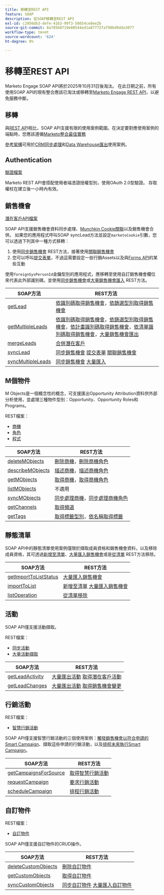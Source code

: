 ```yaml
---
title: 移轉至REST API
feature: SOAP
description: 從SOAP移轉至REST API
exl-id: c2956db3-defe-4163-99f3-58654ce8ee2b
source-git-commit: 8a785b0719e08544ed1a87772faf90bd9dda3077
workflow-type: tm+mt
source-wordcount: '624'
ht-degree: 0%

---
```


# 移轉至REST API

Marketo Engage SOAP API將於2025年10月31日後淘汰。 在此日期之前，所有使用SOAP API的現有整合應該已淘汰或移轉至[Marketo Engage REST API](https://experienceleague.adobe.com/en/docs/marketo-developer/marketo/rest/rest-api)，以避免服務中斷。

## 移轉

與[REST AP](https://experienceleague.adobe.com/en/docs/marketo-developer/marketo/rest/rest-api)I相比，SOAP API支援有限的使用案例範圍。在決定要對應使用案例的端點時，您應該遵循[Marketo整合最佳實務](https://experienceleague.adobe.com/en/docs/marketo-developer/marketo/rest/marketo-integration-best-practices)

[參考架構](https://experienceleague.adobe.com/en/docs/marketo-developer/marketo/rest/reference-architectures)可用於[CRM同步處理](https://experienceleague.adobe.com/docs/marketo-developer/assets/sync-architecture-whitepaper.pdf?lang=en)和[Data Warehouse匯出](https://experienceleague.adobe.com/docs/marketo-developer/assets/reference_architecture.pdf?lang=en)使用案例。

## Authentication

[驗證檔案](https://experienceleague.adobe.com/en/docs/marketo-developer/marketo/rest/authentication)

Marketo REST API會搭配使用者端憑證授權型別，使用OAuth 2.0型驗證。 存取權杖在建立後一小時內有效。

## 銷售機會

[潛在客戶API檔案](https://experienceleague.adobe.com/en/docs/marketo-developer/marketo/rest/lead-database/leads)

SOAP API支援銷售機會資料同步處理、[Munchkin Cookie關聯](https://experienceleague.adobe.com/en/docs/marketo-developer/marketo/javascriptapi/leadtracking/lead-tracking)以及銷售機會合併。 如果您的應用程式呼叫SOAP syncLead方法並設定`marketoCookie`引數，您可以透過下列其中一種方式移轉：

1. 使用[同步銷售機會](https://developer.adobe.com/marketo-apis/api/mapi/#operation/syncLeadUsingPOST) REST方法，接著使用[關聯銷售機會](https://developer.adobe.com/marketo-apis/api/mapi/#operation/associateLeadUsingPOST)
2. 您可以呼叫[提交表單](https://experienceleague.adobe.com/en/docs/marketo-developer/marketo/rest/lead-database/leads)，不過這需要設定一些行銷Assets以及與[Forms API](https://experienceleague.adobe.com/en/docs/marketo-developer/marketo/rest/assets/forms)的某些互動

使用`foreignSysPersonId`金鑰型別的應用程式，應移轉至使用自訂銷售機會欄位來代表此外部識別碼，並使用[同步銷售機會](https://experienceleague.adobe.com/en/docs/marketo-developer/marketo/rest/lead-database/leads#create-and-update)或[大量銷售機會匯入](https://experienceleague.adobe.com/en/docs/marketo-developer/marketo/rest/bulk-import/bulk-lead-import) REST方法。

| SOAP方法 | REST方法 |
| --- | --- |
| [getLead](https://experienceleague.adobe.com/en/docs/marketo-developer/marketo/soap/leads/getlead) | [依識別碼取得銷售機會](https://developer.adobe.com/marketo-apis/api/mapi/#operation/getLeadByIdUsingGET)，[依篩選型別取得銷售機會](https://developer.adobe.com/marketo-apis/api/mapi/#operation/getLeadsByFilterUsingGET) |
| [getMultipleLeads](https://experienceleague.adobe.com/en/docs/marketo-developer/marketo/soap/leads/getmultipleleads) | [依識別碼取得銷售機會](https://developer.adobe.com/marketo-apis/api/mapi/#operation/getLeadByIdUsingGET)，[依篩選型別取得銷售機會](https://developer.adobe.com/marketo-apis/api/mapi/#operation/getLeadsByFilterUsingGET)，[依計畫識別碼取得銷售機會](https://developer.adobe.com/marketo-apis/api/mapi/#operation/getLeadsByProgramIdUsingGET)，[依清單識別碼取得銷售機會](https://developer.adobe.com/marketo-apis/api/mapi/#operation/getLeadsByListIdUsingGET)，[大量銷售機會匯出](https://developer.adobe.com/marketo-apis/api/mapi/#tag/Bulk-Export-Leads) |
| [mergeLeads](https://experienceleague.adobe.com/en/docs/marketo-developer/marketo/soap/leads/mergeleads) | [合併潛在客戶](https://developer.adobe.com/marketo-apis/api/mapi/#operation/mergeLeadsUsingPOST) |
| [syncLead](https://experienceleague.adobe.com/en/docs/marketo-developer/marketo/soap/leads/synclead) | [同步銷售機會](https://developer.adobe.com/marketo-apis/api/mapi/#operation/syncLeadUsingPOST) [提交表單](https://developer.adobe.com/marketo-apis/api/mapi/#operation/SubmitFormUsingPOST) [關聯銷售機會](https://developer.adobe.com/marketo-apis/api/mapi/#operation/associateLeadUsingPOST) |
| [syncMultipleLeads](https://experienceleague.adobe.com/en/docs/marketo-developer/marketo/soap/leads/syncmultipleleads) | [同步銷售機會](https://developer.adobe.com/marketo-apis/api/mapi/#operation/syncLeadUsingPOST) [大量匯入](https://developer.adobe.com/marketo-apis/api/mapi/#tag/Bulk-Import-Leads) |

## M個物件

M Objects是一個概念性的概念，可支援匯出Opportunity Attribution資料供外部分析使用，並處理三種物件型別：Opportunity、Opportunity Roles和Programs。

REST檔案：

- [商機](https://experienceleague.adobe.com/en/docs/marketo-developer/marketo/rest/lead-database/opportunities)
- [角色](https://experienceleague.adobe.com/en/docs/marketo-developer/marketo/rest/lead-database/opportunity-roles)
- [程式](https://experienceleague.adobe.com/en/docs/marketo-developer/marketo/rest/assets/programs)

| SOAP方法 | REST方法 |
| --- | --- |
| [deleteMObjects](https://experienceleague.adobe.com/en/docs/marketo-developer/marketo/soap/marketo-objects/deletemobjects) | [刪除商機](https://developer.adobe.com/marketo-apis/api/mapi/#operation/deleteOpportunitiesUsingPOST)，[刪除商機角色](https://developer.adobe.com/marketo-apis/api/mapi/#operation/deleteOpportunityRolesUsingPOST) |
| [describeMObjects](https://experienceleague.adobe.com/en/docs/marketo-developer/marketo/soap/marketo-objects/describemobject) | [描述商機](https://developer.adobe.com/marketo-apis/api/mapi/#operation/describeUsingGET_4)，[描述商機角色](https://developer.adobe.com/marketo-apis/api/mapi/#operation/describeOpportunityRoleUsingGET) |
| [getMObjects](https://experienceleague.adobe.com/en/docs/marketo-developer/marketo/soap/marketo-objects/getmobjects) | [取得商機](https://developer.adobe.com/marketo-apis/api/mapi/#operation/getOpportunitiesUsingGET)，[取得商機角色](https://developer.adobe.com/marketo-apis/api/mapi/#operation/describeOpportunityRoleUsingGET) |
| [listMObjects](https://experienceleague.adobe.com/en/docs/marketo-developer/marketo/soap/marketo-objects/listmobjects) | 不適用 |
| [syncMObjects](https://experienceleague.adobe.com/en/docs/marketo-developer/marketo/soap/marketo-objects/syncmobjects) | [同步處理商機](https://developer.adobe.com/marketo-apis/api/mapi/#operation/syncOpportunitiesUsingPOST)，[同步處理商機角色](https://developer.adobe.com/marketo-apis/api/mapi/#operation/syncOpportunityRolesUsingPOST) |
| [getChannels](https://experienceleague.adobe.com/en/docs/marketo-developer/marketo/soap/programs/getchannels) | [取得頻道](https://developer.adobe.com/marketo-apis/api/asset/#operation/getAllChannelsUsingGET) |
| [getTags](https://experienceleague.adobe.com/en/docs/marketo-developer/marketo/soap/programs/gettags) | [取得標籤型別](https://developer.adobe.com/marketo-apis/api/asset/#operation/getTagTypesUsingGET)，[依名稱取得標籤](https://developer.adobe.com/marketo-apis/api/asset/#operation/getTagByNameUsingGET) |

## 靜態清單

SOAP API中的靜態清單使用案例僅限於擷取成員資格和銷售機會資料，以及移除成員資格，其可透過[新增至清單](https://developer.adobe.com/marketo-apis/api/mapi/#operation/addLeadsToListUsingPOST)、[大量匯入銷售機會](https://experienceleague.adobe.com/en/docs/marketo-developer/marketo/rest/bulk-import/bulk-lead-import)或是[從清單](https://developer.adobe.com/marketo-apis/api/mapi/#operation/removeLeadsFromListUsingDELETE) REST方法移除。

| SOAP方法 | REST方法 |
| --- | --- |
| [getImportToListStatus](https://experienceleague.adobe.com/en/docs/marketo-developer/marketo/soap/static-lists/getimporttoliststatus) | [大量匯入銷售機會](https://developer.adobe.com/marketo-apis/api/mapi/#tag/Bulk-Import-Leads) |
| [importToList](https://experienceleague.adobe.com/en/docs/marketo-developer/marketo/soap/static-lists/importtolist) | [新增至清單](https://developer.adobe.com/marketo-apis/api/mapi/#operation/addLeadsToListUsingPOST) [大量匯入銷售機會](https://developer.adobe.com/marketo-apis/api/mapi/#tag/Bulk-Import-Leads) |
| [listOperation](https://experienceleague.adobe.com/en/docs/marketo-developer/marketo/soap/static-lists/listoperation) | [從清單移除](https://developer.adobe.com/marketo-apis/api/mapi/#operation/removeLeadsFromListUsingDELETE) |

## 活動

SOAP API僅支援活動擷取。

REST檔案：

- [同步活動](https://experienceleague.adobe.com/en/docs/marketo-developer/marketo/rest/lead-database/activities)
- [大量活動擷取](https://experienceleague.adobe.com/en/docs/marketo-developer/marketo/rest/bulk-extract/bulk-activity-extract)

| SOAP方法 | REST方法 |
| --- | --- |
| [getLeadActivity](https://experienceleague.adobe.com/en/docs/marketo-developer/marketo/soap/activities/getleadactivity) | [大量匯出活動](https://developer.adobe.com/marketo-apis/api/mapi/#tag/Bulk-Export-Activities) [取得潛在客戶活動](https://developer.adobe.com/marketo-apis/api/mapi/#operation/getLeadActivitiesUsingGET) |
| [getLeadChanges](https://experienceleague.adobe.com/en/docs/marketo-developer/marketo/soap/activities/getleadchanges) | [大量匯出活動](https://developer.adobe.com/marketo-apis/api/mapi/#tag/Bulk-Export-Activities) [取得銷售機會變更](https://developer.adobe.com/marketo-apis/api/mapi/#operation/getLeadChangesUsingGET) |

## 行銷活動

REST檔案：

- [智慧行銷活動](https://experienceleague.adobe.com/en/docs/marketo-developer/marketo/rest/assets/smart-campaigns)

SOAP API僅支援智慧行銷活動的三個使用案例：[觸發銷售機會以符合申請的Smart Campaign](https://experienceleague.adobe.com/en/docs/marketo-developer/marketo/rest/assets/smart-campaigns#trigger)、擷取這些申請的行銷活動，以及[排程未來執行Smart Campaign](https://experienceleague.adobe.com/en/docs/marketo-developer/marketo/rest/assets/smart-campaigns#schedule)。

| SOAP方法 | REST方法 |
| --- | --- |
| [getCampaignsForSource](https://experienceleague.adobe.com/en/docs/marketo-developer/marketo/soap/campaigns/getcampaignsforsource) | [取得智慧行銷活動](https://developer.adobe.com/marketo-apis/api/asset/#operation/getAllSmartCampaignsGET) |
| [requestCampaign](https://experienceleague.adobe.com/en/docs/marketo-developer/marketo/soap/campaigns/requestcampaign) | [要求行銷活動](https://developer.adobe.com/marketo-apis/api/mapi/#operation/triggerCampaignUsingPOST) |
| [scheduleCampaign](https://experienceleague.adobe.com/en/docs/marketo-developer/marketo/soap/campaigns/schedulecampaign) | [排程行銷活動](https://developer.adobe.com/marketo-apis/api/mapi/#operation/scheduleCampaignUsingPOST) |

## 自訂物件

REST檔案：

- [自訂物件](https://experienceleague.adobe.com/en/docs/marketo-developer/marketo/rest/lead-database/custom-objects)

SOAP API僅支援自訂物件的CRUD操作。

| SOAP方法 | REST方法 |
| --- | --- |
| [deleteCustomObjects](https://experienceleague.adobe.com/en/docs/marketo-developer/marketo/soap/custom-objects/deletecustomobjects) | [刪除自訂物件](https://developer.adobe.com/marketo-apis/api/mapi/#operation/deleteCustomObjectsUsingPOST) |
| [getCustomObjects](https://experienceleague.adobe.com/en/docs/marketo-developer/marketo/soap/custom-objects/getcustomobjects) | [取得自訂物件](https://developer.adobe.com/marketo-apis/api/mapi/#operation/getCustomObjectsUsingGET) |
| [syncCustomObjects](https://experienceleague.adobe.com/en/docs/marketo-developer/marketo/soap/custom-objects/synccustomobjects) | [同步自訂物件](https://developer.adobe.com/marketo-apis/api/mapi/#operation/syncCustomObjectsUsingPOST) [大量匯入自訂物件](https://experienceleague.adobe.com/en/docs/marketo-developer/marketo/rest/bulk-import/bulk-custom-object-import) |
